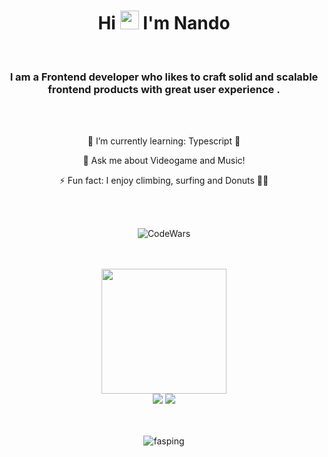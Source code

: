                    
<h1 align="center">Hi <img src="https://raw.githubusercontent.com/kaueMarques/kaueMarques/master/hi.gif" width="30px"> I'm Nando </h1>

<br>

  
<h3 align="center">I am a Frontend developer who likes to craft solid and scalable frontend products with great user experience .</h3>
<br><br>
<p align="center">🌱 I’m currently learning: Typescript 💙</p>
<p align="center"> 💬 Ask me about Videogame and Music!</p>
<p align="center"> ⚡ Fun fact: I enjoy climbing, surfing and Donuts 🏄‍♂️</p>


<br><br> 
  <p align="center"> <img align="center" alt='CodeWars' src='https://www.codewars.com/users/Fasping/badges/large' /> </p> 
 <br><br>
 
</div>
  <div align="center">
<img src="https://cdn.dribbble.com/users/260312/screenshots/2553737/media/55d2ee70677214c6817f561d8901ec67.gif" width="200"> 
 <div> 
  <a href = "mailto:nandocasesgarcia@gmail.com"><img src="https://img.shields.io/badge/-Gmail-%23333?style=for-the-badge&logo=gmail&logoColor=white"   target="_blank"></a>
  <a href="https://www.linkedin.com/in/fernandocases94" target="_blank"><img src="https://img.shields.io/badge/-LinkedIn-%230077B5?style=for-the-badge&logo=linkedin&logoColor=white" target="_blank"></a> 
    </div>
    <br><br>
    <p align="center"> <img src="https://komarev.com/ghpvc/?username=fasping&label=Profile%20views&color=0e75b6&style=flat" alt="fasping" /> </p>
